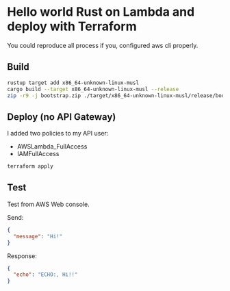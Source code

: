 # Hello world Rust on Lambda and deploy with Terraform

You could reproduce all process if you, configured aws cli properly.

## Build

```bash
rustup target add x86_64-unknown-linux-musl
cargo build --target x86_64-unknown-linux-musl --release
zip -r9 -j bootstrap.zip ./target/x86_64-unknown-linux-musl/release/bootstrap
```

## Deploy (no API Gateway)

I added two policies to my API user:

- AWSLambda_FullAccess
- IAMFullAccess

```bash
terraform apply
```

## Test

Test from AWS Web console.

Send:

```json
{
  "message": "Hi!"
}
```

Response:

```json
{
  "echo": "ECHO:, Hi!!"
}
```
